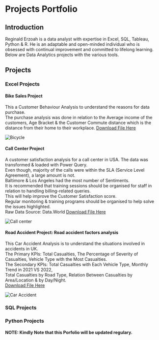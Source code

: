 # Projects Portfolio

## Introduction
Reginald Erzoah is a data analyst with expertise in Excel, SQL, Tableau, Python & R.
He is an adaptable and open-minded individual who is obsessed with continual improvement and committed to lifelong learning.
Below are Data Analytics projects with the various tools.

## Projects
### Excel Projects
#### Bike Sales Project 
This a Customer Behaviour Analysis to understand the reasons for data purchase.					
The purchase analysis was done in relation to the Average income of the customers, Age Bracket & the Customer Commute distance which is the distance from their home to their workplace.
[Download File Here](https://github.com/reggie50/ReginaldErzoah.github.io/blob/main/Bike%20Sales%20Excel%20Project.xlsx)

![Bicycle](https://github.com/reggie50/ReginaldErzoah.github.io/assets/147485458/c7774f56-6330-4c63-b2d4-fae17c7837e7)


#### Call Center Project
A customer satisfaction analysis for a call center in USA.
The data was transformed & loaded with Power Query.			
Even though, majority of the calls were within the SLA (Service Level Agreement), a large amount is not.		
Baltimore & Los Angeles had the most number of Sentiments. 		
It is recommended that training sessions should be organised for staff in relation to handling billing-related queries. 		
This will help improve the Customer Satisfaction score.		
Regular monitoring & training programs should be organised to help solve the issues highlighted.	
Raw Data Source: Data.World
[Download File Here](https://github.com/reggie50/ReginaldErzoah.github.io/blob/main/Call%20Center%20Excel%20Project.xlsx)

![Call center](https://github.com/reggie50/ReginaldErzoah.github.io/assets/147485458/5f41a63a-c2b5-47a5-adbc-00a5306e8e35)

#### Road Accident Project: Road accident factors analysis
This Car Accident Analysis is to understand the situations involved in accidents in UK.										
The Primary KPIs: Total Casualties, The Percentage of Severity of Casualties, Vehicle Type with the Most Casualties.					
The Secondary KPIs: Total Casualties with Each Vehicle Type, Monthly Trend in 2021 VS 2022,					
Total Casualties by Road Type, Relation Between Casualties by Area/Location & by Day/Night.		
[Download File Here](https://github.com/reggie50/ReginaldErzoah.github.io/blob/main/Road%20Accident%20Excel%20Project.xlsx)

![Car Accident](https://github.com/reggie50/ReginaldErzoah.github.io/assets/147485458/b082afe4-ef5f-4bb1-b8bc-359bcc167820)




### SQL Projects

### Python Projects

#### NOTE: Kindly Note that this Porfolio will be updated regulary.

